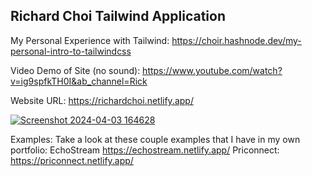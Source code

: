 ## Richard Choi Tailwind Application

My Personal Experience with Tailwind:
https://choir.hashnode.dev/my-personal-intro-to-tailwindcss

Video Demo of Site (no sound):
https://www.youtube.com/watch?v=ig9spfkTH0I&ab_channel=Rick

Website URL:
https://richardchoi.netlify.app/

<a href = "https://richardchoi.netlify.app/">

![Screenshot 2024-04-03 164628](https://github.com/choir27/Richard-Choi-Tailwind-Application/assets/66279068/0df60a61-e2cc-4518-87d4-b59b66e04ac0)

</a>

Examples: Take a look at these couple examples that I have in my own portfolio: EchoStream https://echostream.netlify.app/ Priconnect: https://priconnect.netlify.app/
